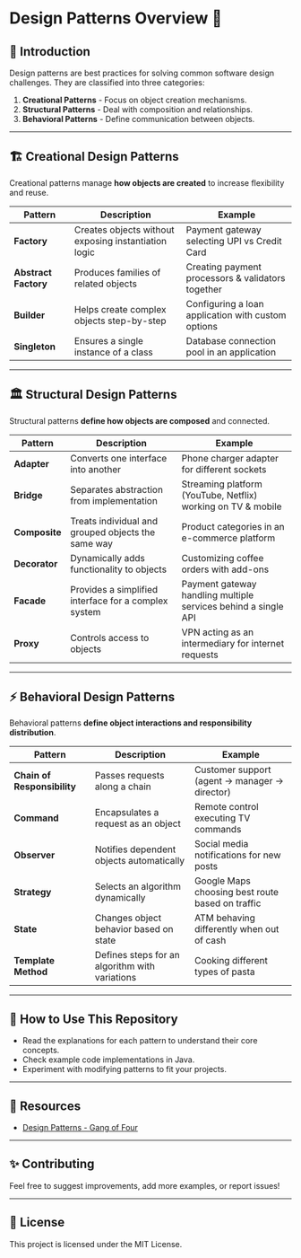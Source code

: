 # Design Patterns Overview 🚀

## 📌 Introduction
Design patterns are best practices for solving common software design challenges. They are classified into three categories:

1. **Creational Patterns** - Focus on object creation mechanisms.
2. **Structural Patterns** - Deal with composition and relationships.
3. **Behavioral Patterns** - Define communication between objects.

---

## 🏗️ Creational Design Patterns
Creational patterns manage **how objects are created** to increase flexibility and reuse.

| Pattern          | Description | Example |
|-----------------|-------------|---------|
| **Factory** | Creates objects without exposing instantiation logic | Payment gateway selecting UPI vs Credit Card |
| **Abstract Factory** | Produces families of related objects | Creating payment processors & validators together |
| **Builder** | Helps create complex objects step-by-step | Configuring a loan application with custom options |
| **Singleton** | Ensures a single instance of a class | Database connection pool in an application |

---

## 🏛️ Structural Design Patterns
Structural patterns **define how objects are composed** and connected.

| Pattern          | Description | Example |
|-----------------|-------------|---------|
| **Adapter** | Converts one interface into another | Phone charger adapter for different sockets |
| **Bridge** | Separates abstraction from implementation | Streaming platform (YouTube, Netflix) working on TV & mobile |
| **Composite** | Treats individual and grouped objects the same way | Product categories in an e-commerce platform |
| **Decorator** | Dynamically adds functionality to objects | Customizing coffee orders with add-ons |
| **Facade** | Provides a simplified interface for a complex system | Payment gateway handling multiple services behind a single API |
| **Proxy** | Controls access to objects | VPN acting as an intermediary for internet requests |

---

## ⚡ Behavioral Design Patterns
Behavioral patterns **define object interactions and responsibility distribution**.

| Pattern          | Description | Example |
|-----------------|-------------|---------|
| **Chain of Responsibility** | Passes requests along a chain | Customer support (agent → manager → director) |
| **Command** | Encapsulates a request as an object | Remote control executing TV commands |
| **Observer** | Notifies dependent objects automatically | Social media notifications for new posts |
| **Strategy** | Selects an algorithm dynamically | Google Maps choosing best route based on traffic |
| **State** | Changes object behavior based on state | ATM behaving differently when out of cash |
| **Template Method** | Defines steps for an algorithm with variations | Cooking different types of pasta |

---

## 🎯 How to Use This Repository
- Read the explanations for each pattern to understand their core concepts.
- Check example code implementations in Java.
- Experiment with modifying patterns to fit your projects.

---

## 🔗 Resources
- [Design Patterns - Gang of Four](https://refactoring.guru/design-patterns)

---

## ✨ Contributing
Feel free to suggest improvements, add more examples, or report issues!

---

## 📜 License
This project is licensed under the MIT License.
